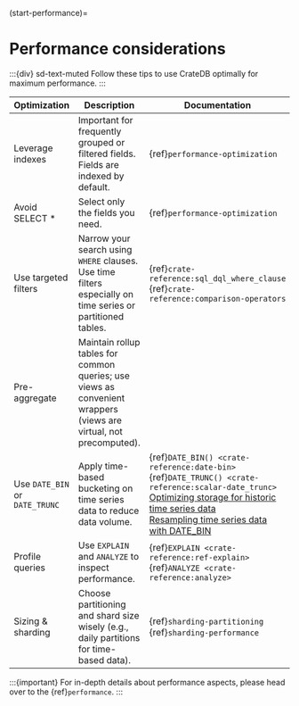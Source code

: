 (start-performance)=
# Performance considerations

:::{div} sd-text-muted
Follow these tips to use CrateDB optimally for maximum performance.
:::

| Optimization                   | Description                                                                                                       | Documentation                                                                                                                                                                                                      |
|--------------------------------|-------------------------------------------------------------------------------------------------------------------|--------------------------------------------------------------------------------------------------------------------------------------------------------------------------------------------------------------------|
| Leverage indexes               | Important for frequently grouped or filtered fields. <br> Fields are indexed by default.                          | {ref}`performance-optimization`                                                                                                                                                                                    |
| Avoid SELECT \*                | Select only the fields you need.                                                                                  | {ref}`performance-optimization`                                                                                                                                                                                    |
| Use targeted filters           | Narrow your search using `WHERE` clauses. <br> Use time filters especially on time series or partitioned tables.  | {ref}`crate-reference:sql_dql_where_clause` <br> {ref}`crate-reference:comparison-operators`                                                                                                                       |
| Pre-aggregate                  | Maintain rollup tables for common queries; use views as convenient wrappers (views are virtual, not precomputed). |                                                                                                                                                                                                                    |
| Use `DATE_BIN` or `DATE_TRUNC` | Apply time-based bucketing on time series data to reduce data volume.                                             | {ref}`DATE_BIN() <crate-reference:date-bin>` <br> {ref}`DATE_TRUNC() <crate-reference:scalar-date_trunc>` <br> [Optimizing storage for historic time series data] <br> [Resampling time series data with DATE_BIN] |
| Profile queries                | Use `EXPLAIN` and `ANALYZE` to inspect performance.                                                               | {ref}`EXPLAIN <crate-reference:ref-explain>` <br> {ref}`ANALYZE <crate-reference:analyze>`                                                                                                                         |
| Sizing & sharding              | Choose partitioning and shard size wisely (e.g., daily partitions for time-based data).                           | {ref}`sharding-partitioning` <br> {ref}`sharding-performance`                                                                                                                                                      |


:::{important}
For in-depth details about performance aspects, please head over to the {ref}`performance`.
:::


[Optimizing storage for historic time series data]: https://community.cratedb.com/t/optimizing-storage-for-historic-time-series-data/762
[Resampling time series data with DATE_BIN]: https://community.cratedb.com/t/resampling-time-series-data-with-date-bin/1009
